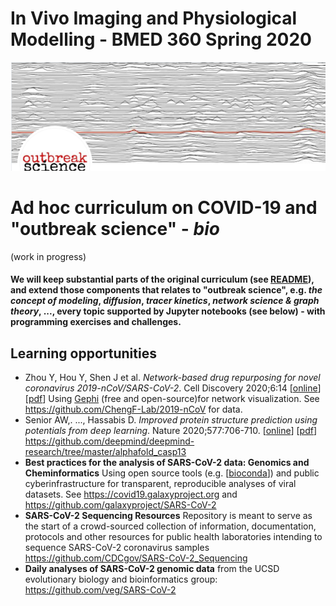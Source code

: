 # In Vivo Imaging and Physiological Modelling - BMED 360 Spring 2020


![BMED360 outbreak_science_image](../assets/outbreak-science-logo.png)


# Ad hoc curriculum on COVID-19 and "outbreak science" - _bio_
(work in progress)

#### We will keep substantial parts of the original curriculum (see [README](../README.md)), and extend those components that relates to "outbreak science", e.g. _the concept of modeling_, _diffusion_, _tracer kinetics_, _network science & graph theory_, ..., every topic supported by Jupyter notebooks (see below) - with programming exercises and challenges.

## Learning opportunities

- Zhou Y, Hou Y, Shen J et al. _Network-based drug repurposing for novel coronavirus 2019-nCoV/SARS-CoV-2_. Cell Discovery 2020;6:14 [[online](https://www.nature.com/articles/s41421-020-0153-3)] [[pdf](https://www.nature.com/articles/s41421-020-0153-3.pdf)] Using [Gephi](https://gephi.org) (free and open-source)for network visualization. See https://github.com/ChengF-Lab/2019-nCoV for data. 
- Senior AW,. ..., Hassabis D. _Improved protein structure prediction using potentials from deep learning_. Nature 2020;577:706-710. [[online](https://www.nature.com/articles/s41586-019-1923-7)] [[pdf](https://www.nature.com/articles/s41586-019-1923-7.pdf)] https://github.com/deepmind/deepmind-research/tree/master/alphafold_casp13
- **Best practices for the analysis of SARS-CoV-2 data: Genomics and Cheminformatics** Using open source tools (e.g. [[bioconda](https://bioconda.github.io)]) and public cyberinfrastructure for transparent, reproducible analyses of viral datasets. See https://covid19.galaxyproject.org and https://github.com/galaxyproject/SARS-CoV-2
- **SARS-CoV-2 Sequencing Resources** Repository is meant to serve as the start of a crowd-sourced collection of information, documentation, protocols and other resources for public health laboratories intending to sequence SARS-CoV-2 coronavirus samples https://github.com/CDCgov/SARS-CoV-2_Sequencing
- **Daily analyses of SARS-CoV-2 genomic data** from the UCSD evolutionary biology and bioinformatics group: https://github.com/veg/SARS-CoV-2
 

